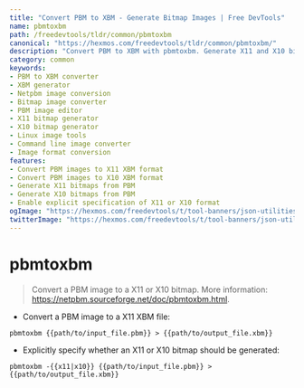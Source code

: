 ```yaml
---
title: "Convert PBM to XBM - Generate Bitmap Images | Free DevTools"
name: pbmtoxbm
path: /freedevtools/tldr/common/pbmtoxbm
canonical: "https://hexmos.com/freedevtools/tldr/common/pbmtoxbm/"
description: "Convert PBM to XBM with pbmtoxbm. Generate X11 and X10 bitmap images from PBM files with this Netpbm tool. Free online tool, no registration required."
category: common
keywords:
- PBM to XBM converter
- XBM generator
- Netpbm image conversion
- Bitmap image converter
- PBM image editor
- X11 bitmap generator
- X10 bitmap generator
- Linux image tools
- Command line image converter
- Image format conversion
features:
- Convert PBM images to X11 XBM format
- Convert PBM images to X10 XBM format
- Generate X11 bitmaps from PBM
- Generate X10 bitmaps from PBM
- Enable explicit specification of X11 or X10 format
ogImage: "https://hexmos.com/freedevtools/t/tool-banners/json-utilities-banner.png"
twitterImage: "https://hexmos.com/freedevtools/t/tool-banners/json-utilities-banner.png"
---
```


# pbmtoxbm

> Convert a PBM image to a X11 or X10 bitmap.
> More information: <https://netpbm.sourceforge.net/doc/pbmtoxbm.html>.

- Convert a PBM image to a X11 XBM file:

`pbmtoxbm {{path/to/input_file.pbm}} > {{path/to/output_file.xbm}}`

- Explicitly specify whether an X11 or X10 bitmap should be generated:

`pbmtoxbm -{{x11|x10}} {{path/to/input_file.pbm}} > {{path/to/output_file.xbm}}`
